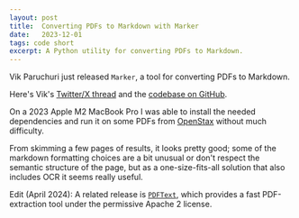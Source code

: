 ```yaml
---
layout: post
title:  Converting PDFs to Markdown with Marker
date:   2023-12-01
tags: code short
excerpt: A Python utility for converting PDFs to Markdown.
---
```


Vik Paruchuri just released `Marker`, a tool for converting PDFs to Markdown.

Here's Vik's [Twitter/X thread](https://twitter.com/VikParuchuri/status/1730357379194400803) and the [codebase on GitHub](https://github.com/VikParuchuri/marker).

On a 2023 Apple M2 MacBook Pro I was able to install the needed dependencies and run it on some PDFs from [OpenStax](https://openstax.org/) without much difficulty.

From skimming a few pages of results, it looks pretty good; some of the markdown formatting choices are a bit unusual or don't respect the semantic structure of the page, but as a one-size-fits-all solution that also includes OCR it seems really useful.

Edit (April 2024): A related release is [`PDFText`](https://github.com/VikParuchuri/pdftext), which provides a fast PDF-extraction tool under the permissive Apache 2 license.
